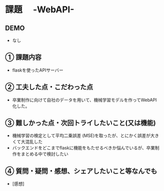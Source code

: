 # 課題　 -WebAPI-

## DEMO

- なし

## ① 課題内容

- flaskを使ったAPIサーバー
 
## ② 工夫した点・こだわった点

- 卒業制作に向けて自社のデータを用いて、機械学習モデルを作ってWebAPI化した。

## ③ 難しかった点・次回トライしたいこと(又は機能)

- 機械学習の検定として平均二乗誤差 (MSE)を取ったが、とにかく誤差が大きくて大混乱した
- バックエンドをどこまでflaskに機能をもたせるべきか悩んでいるが、卒業制作をまとめる中で検討したい

## ④ 質問・疑問・感想、シェアしたいこと等なんでも

- [感想] 
